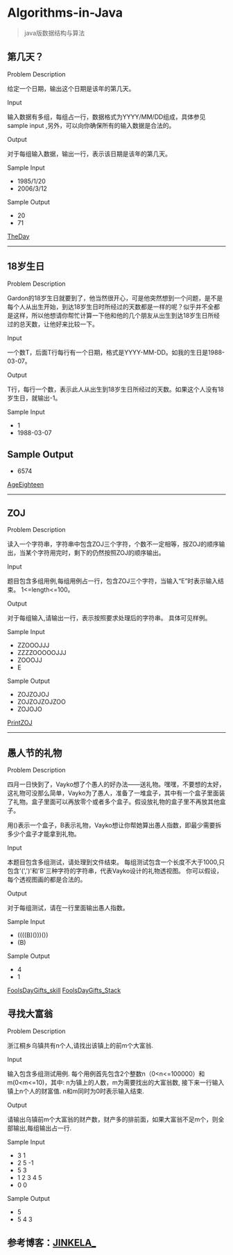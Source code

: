 # Algorithms-in-Java
>java版数据结构与算法

## 第几天？

Problem Description

给定一个日期，输出这个日期是该年的第几天。
 

Input

输入数据有多组，每组占一行，数据格式为YYYY/MM/DD组成，具体参见sample input ,另外，可以向你确保所有的输入数据是合法的。
 

Output

对于每组输入数据，输出一行，表示该日期是该年的第几天。
 

Sample Input
- 1985/1/20
- 2006/3/12
 

Sample Output
- 20
- 71 

[TheDay](https://github.com/mohong/Algorithms-in-Java/blob/master/TheDay.java)

----------

## 18岁生日

Problem Description

Gardon的18岁生日就要到了，他当然很开心，可是他突然想到一个问题，是不是每个人从出生开始，到达18岁生日时所经过的天数都是一样的呢？似乎并不全都是这样，所以他想请你帮忙计算一下他和他的几个朋友从出生到达18岁生日所经过的总天数，让他好来比较一下。
 

Input

一个数T，后面T行每行有一个日期，格式是YYYY-MM-DD。如我的生日是1988-03-07。
 

Output

T行，每行一个数，表示此人从出生到18岁生日所经过的天数。如果这个人没有18岁生日，就输出-1。
 

Sample Input
- 1
- 1988-03-07
 

Sample Output
- 
- 6574

[AgeEighteen](https://github.com/mohong/Algorithms-in-Java/blob/master/AgeEighteen.java)


----------

## ZOJ

Problem Description

读入一个字符串，字符串中包含ZOJ三个字符，个数不一定相等，按ZOJ的顺序输出，当某个字符用完时，剩下的仍然按照ZOJ的顺序输出。
 

Input

题目包含多组用例,每组用例占一行，包含ZOJ三个字符，当输入“E”时表示输入结束。
1<=length<=100。
 

Output

对于每组输入,请输出一行，表示按照要求处理后的字符串。
具体可见样例。
 

Sample Input

- ZZOOOJJJ
- ZZZZOOOOOJJJ
- ZOOOJJ
- E
 

Sample Output
- ZOJZOJOJ
- ZOJZOJZOJZOO
- ZOJOJO


[PrintZOJ](https://github.com/mohong/Algorithms-in-Java/blob/master/PrintZOJ.java)

----------

## 愚人节的礼物

Problem Description

四月一日快到了，Vayko想了个愚人的好办法——送礼物。嘿嘿，不要想的太好，这礼物可没那么简单，Vayko为了愚人，准备了一堆盒子，其中有一个盒子里面装了礼物。盒子里面可以再放零个或者多个盒子。假设放礼物的盒子里不再放其他盒子。

用()表示一个盒子，B表示礼物，Vayko想让你帮她算出愚人指数，即最少需要拆多少个盒子才能拿到礼物。
 

Input

本题目包含多组测试，请处理到文件结束。
每组测试包含一个长度不大于1000,只包含'(',')'和'B'三种字符的字符串，代表Vayko设计的礼物透视图。
你可以假设，每个透视图画的都是合法的。
 

Output

对于每组测试，请在一行里面输出愚人指数。
 

Sample Input

- ((((B)()))())
- (B)
 

Sample Output

- 4
- 1

[FoolsDayGifts_skill](https://github.com/mohong/Algorithms-in-Java/blob/master/FoolsDayGifts_skill.java)
[FoolsDayGifts_Stack](https://github.com/mohong/Algorithms-in-Java/blob/master/FoolsDayGifts_stack.java)

## 寻找大富翁

Problem Description

浙江桐乡乌镇共有n个人,请找出该镇上的前m个大富翁.
 

Input

输入包含多组测试用例.
每个用例首先包含2个整数n（0<n<=100000）和m(0<m<=10)，其中: n为镇上的人数，m为需要找出的大富翁数, 接下来一行输入镇上n个人的财富值.
n和m同时为0时表示输入结束.
 

Output

请输出乌镇前m个大富翁的财产数，财产多的排前面，如果大富翁不足m个，则全部输出,每组输出占一行.
 

Sample Input
- 3 1
- 2 5 -1
- 5 3
- 1 2 3 4 5
- 0 0
 

Sample Output
- 5
- 5 4 3



## 参考博客：[JINKELA_](http://blog.csdn.net/GoodLuckAC/article/category/5665809)